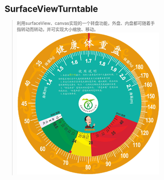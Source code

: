 # SurfaceViewTurntable

>利用surfaceView、canvas实现的一个转盘功能，外盘、内盘都可随着手指转动而转动，并可实现大小缩放、移动。
![](https://raw.githubusercontent.com/yongli991581716/SurfaceViewTurntable/master/pic/pic.png)
